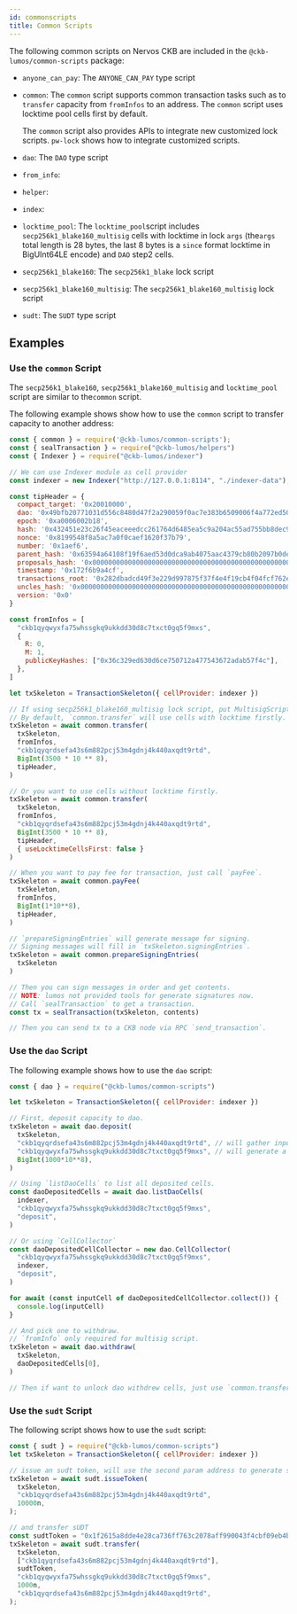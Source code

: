 ```yaml
---
id: commonscripts
title: Common Scripts
---
```

The following common scripts on Nervos CKB are included in the `@ckb-lumos/common-scripts` package:

- `anyone_can_pay`: The `ANYONE_CAN_PAY` type script

- `common`: The `common` script supports common transaction tasks such as to `transfer` capacity from `fromInfos` to an address. The `common` script uses locktime pool cells first by default. 

  The `common` script also provides APIs to integrate new customized lock scripts. `pw-lock` shows how to integrate customized scripts.

- `dao`: The `DAO` type script

- `from_info`: 

- `helper`:

- `index`:

- `locktime_pool`: The `locktime_pool`script includes `secp256k1_blake160_multisig` cells with locktime in lock `args` (the`args` total length is 28 bytes, the last 8 bytes is a `since` format locktime in BigUInt64LE encode) and `DAO` step2 cells.

- `secp256k1_blake160`: The `secp256k1_blake` lock script

- `secp256k1_blake160_multisig`: The `secp256k1_blake160_multisig` lock script

- `sudt`: The `SUDT` type script

## Examples

### Use the `common` Script

The `secp256k1_blake160`, `secp256k1_blake160_multisig` and `locktime_pool` script are similar to the`common` script.

The following example shows show how to use the `common` script to transfer capacity to another address:

```javascript
const { common } = require('@ckb-lumos/common-scripts');
const { sealTransaction } = require("@ckb-lumos/helpers")
const { Indexer } = require("@ckb-lumos/indexer")

// We can use Indexer module as cell provider
const indexer = new Indexer("http://127.0.0.1:8114", "./indexer-data");

const tipHeader = {
  compact_target: '0x20010000',
  dao: '0x49bfb20771031d556c8480d47f2a290059f0ac7e383b6509006f4a772ed50200',
  epoch: '0xa0006002b18',
  hash: '0x432451e23c26f45eaceeedcc261764d6485ea5c9a204ac55ad755bb8dec9a079',
  nonce: '0x8199548f8a5ac7a0f0caef1620f37b79',
  number: '0x1aef6',
  parent_hash: '0x63594a64108f19f6aed53d0dca9ab4075aac4379cb80b2097b0deac8fc16fd3b',
  proposals_hash: '0x0000000000000000000000000000000000000000000000000000000000000000',
  timestamp: '0x172f6b9a4cf',
  transactions_root: '0x282dbadcd49f3e229d997875f37f4e4f19cb4f04fcf762e9639145aaa667b6f8',
  uncles_hash: '0x0000000000000000000000000000000000000000000000000000000000000000',
  version: '0x0'
}

const fromInfos = [
  "ckb1qyqwyxfa75whssgkq9ukkdd30d8c7txct0gq5f9mxs",
  {
    R: 0,
    M: 1,
    publicKeyHashes: ["0x36c329ed630d6ce750712a477543672adab57f4c"],
  },
]

let txSkeleton = TransactionSkeleton({ cellProvider: indexer })

// If using secp256k1_blake160_multisig lock script, put MultisigScript to `fromInfos` for generate signing messages.
// By default, `common.transfer` will use cells with locktime firstly. `tipHeader` is required when you want to spent cells with locktime.
txSkeleton = await common.transfer(
  txSkeleton,
  fromInfos,
  "ckb1qyqrdsefa43s6m882pcj53m4gdnj4k440axqdt9rtd",
  BigInt(3500 * 10 ** 8),
  tipHeader,
)

// Or you want to use cells without locktime firstly.
txSkeleton = await common.transfer(
  txSkeleton,
  fromInfos,
  "ckb1qyqrdsefa43s6m882pcj53m4gdnj4k440axqdt9rtd",
  BigInt(3500 * 10 ** 8),
  tipHeader,
  { useLocktimeCellsFirst: false }
)

// When you want to pay fee for transaction, just call `payFee`.
txSkeleton = await common.payFee(
  txSkeleton,
  fromInfos,
  BigInt(1*10**8),
  tipHeader,
)

// `prepareSigningEntries` will generate message for signing.
// Signing messages will fill in `txSkeleton.signingEntries`.
txSkeleton = await common.prepareSigningEntries(
  txSkeleton
)

// Then you can sign messages in order and get contents.
// NOTE: lumos not provided tools for generate signatures now.
// Call `sealTransaction` to get a transaction.
const tx = sealTransaction(txSkeleton, contents)

// Then you can send tx to a CKB node via RPC `send_transaction`.
```

### Use the `dao` Script

The following example shows how to use the `dao` script:

```javascript
const { dao } = require("@ckb-lumos/common-scripts")

let txSkeleton = TransactionSkeleton({ cellProvider: indexer })

// First, deposit capacity to dao.
txSkeleton = await dao.deposit(
  txSkeleton,
  "ckb1qyqrdsefa43s6m882pcj53m4gdnj4k440axqdt9rtd", // will gather inputs from this address.
  "ckb1qyqwyxfa75whssgkq9ukkdd30d8c7txct0gq5f9mxs", // will generate a dao cell with lock of this address.
  BigInt(1000*10**8),
)

// Using `listDaoCells` to list all deposited cells.
const daoDepositedCells = await dao.listDaoCells(
  indexer,
  "ckb1qyqwyxfa75whssgkq9ukkdd30d8c7txct0gq5f9mxs",
  "deposit",
)

// Or using `CellCollector`
const daoDepositedCellCollector = new dao.CellCollector(
  "ckb1qyqwyxfa75whssgkq9ukkdd30d8c7txct0gq5f9mxs",
  indexer,
  "deposit",
)

for await (const inputCell of daoDepositedCellCollector.collect()) {
  console.log(inputCell)
}

// And pick one to withdraw.
// `fromInfo` only required for multisig script.
txSkeleton = await dao.withdraw(
  txSkeleton,
  daoDepositedCells[0],
)

// Then if want to unlock dao withdrew cells, just use `common.transfer`.
```

### Use the `sudt` Script

The following script shows how to use the `sudt` script:

```javascript
const { sudt } = require("@ckb-lumos/common-scripts")
let txSkeleton = TransactionSkeleton({ cellProvider: indexer })

// issue an sudt token, will use the second param address to generate sudt token(it's lock hash).
txSkeleton = await sudt.issueToken(
  txSkeleton,
  "ckb1qyqrdsefa43s6m882pcj53m4gdnj4k440axqdt9rtd",
  10000n,
);

// and transfer sUDT
const sudtToken = "0x1f2615a8dde4e28ca736ff763c2078aff990043f4cbf09eb4b3a58a140a0862d"
txSkeleton = await sudt.transfer(
  txSkeleton,
  ["ckb1qyqrdsefa43s6m882pcj53m4gdnj4k440axqdt9rtd"],
  sudtToken,
  "ckb1qyqwyxfa75whssgkq9ukkdd30d8c7txct0gq5f9mxs",
  1000n,
  "ckb1qyqrdsefa43s6m882pcj53m4gdnj4k440axqdt9rtd",
);
```
